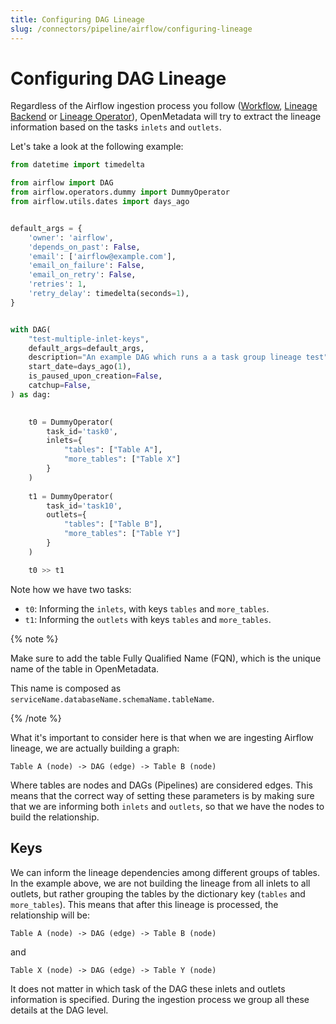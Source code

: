 ```yaml
---
title: Configuring DAG Lineage
slug: /connectors/pipeline/airflow/configuring-lineage
---
```


# Configuring DAG Lineage

Regardless of the Airflow ingestion process you follow ([Workflow](/connectors/pipeline/airflow),
[Lineage Backend](/connectors/pipeline/airflow/lineage-backend) or [Lineage Operator](/connectors/pipeline/airflow/lineage-operator)),
OpenMetadata will try to extract the lineage information based on the tasks `inlets` and `outlets`.

Let's take a look at the following example:

```python
from datetime import timedelta

from airflow import DAG
from airflow.operators.dummy import DummyOperator
from airflow.utils.dates import days_ago


default_args = {
    'owner': 'airflow',
    'depends_on_past': False,
    'email': ['airflow@example.com'],
    'email_on_failure': False,
    'email_on_retry': False,
    'retries': 1,
    'retry_delay': timedelta(seconds=1),
}


with DAG(
    "test-multiple-inlet-keys",
    default_args=default_args,
    description="An example DAG which runs a a task group lineage test",
    start_date=days_ago(1),
    is_paused_upon_creation=False,
    catchup=False,
) as dag:
    

    t0 = DummyOperator(
        task_id='task0',
        inlets={
            "tables": ["Table A"],
            "more_tables": ["Table X"]
        }
    )
    
    t1 = DummyOperator(
        task_id='task10',
        outlets={
            "tables": ["Table B"],
            "more_tables": ["Table Y"]
        }
    )

    t0 >> t1
```

Note how we have two tasks:
- `t0`: Informing the `inlets`, with keys `tables` and `more_tables`.
- `t1`: Informing the `outlets` with keys `tables` and `more_tables`.

{% note %}

Make sure to add the table Fully Qualified Name (FQN), which is the unique name of the table in OpenMetadata.

This name is composed as `serviceName.databaseName.schemaName.tableName`.

{% /note %}

What it's important to consider here is that when we are ingesting Airflow lineage, we are actually building a graph:

```
Table A (node) -> DAG (edge) -> Table B (node)
```

Where tables are nodes and DAGs (Pipelines) are considered edges. This means that the correct way of setting these
parameters is by making sure that we are informing both `inlets` and `outlets`, so that we have the nodes to build
the relationship.

## Keys

We can inform the lineage dependencies among different groups of tables. In the example above, we are not building the
lineage from all inlets to all outlets, but rather grouping the tables by the dictionary key (`tables` and `more_tables`).
This means that after this lineage is processed, the relationship will be:

```
Table A (node) -> DAG (edge) -> Table B (node)
```

and

```
Table X (node) -> DAG (edge) -> Table Y (node)
```

It does not matter in which task of the DAG these inlets and outlets information is specified. During the ingestion process we
group all these details at the DAG level.
